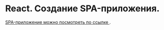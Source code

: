 # React. Создание SPA-приложения.

[SPA-приложение можно посмотреть по ссылке ](https://alexanderkaymanov.github.io/react-food).
